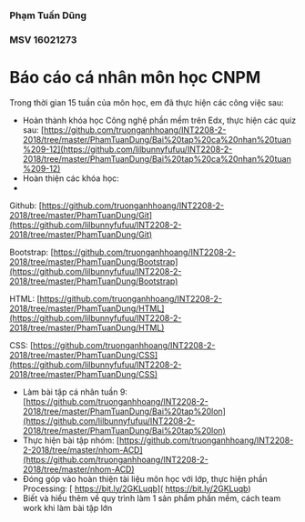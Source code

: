 ### **Phạm Tuấn Dũng**

### **MSV 16021273**

# Báo cáo cá nhân môn học CNPM

Trong thời gian 15 tuần của môn học, em đã thực hiện các công việc sau:

- Hoàn thành khóa học Công nghệ phần mềm trên Edx, thực hiện các quiz sau:
 [https://github.com/truonganhhoang/INT2208-2-2018/tree/master/PhamTuanDung/Bai%20tap%20ca%20nhan%20tuan%209-12](https://github.com/lilbunnyfufuu/INT2208-2-2018/tree/master/PhamTuanDung/Bai%20tap%20ca%20nhan%20tuan%209-12)
- Hoàn thiện các khóa học:
- 
Github: [https://github.com/truonganhhoang/INT2208-2-2018/tree/master/PhamTuanDung/Git](https://github.com/lilbunnyfufuu/INT2208-2-2018/tree/master/PhamTuanDung/Git)

Bootstrap:  [https://github.com/truonganhhoang/INT2208-2-2018/tree/master/PhamTuanDung/Bootstrap](https://github.com/lilbunnyfufuu/INT2208-2-2018/tree/master/PhamTuanDung/Bootstrap)

HTML:  [https://github.com/truonganhhoang/INT2208-2-2018/tree/master/PhamTuanDung/HTML](https://github.com/lilbunnyfufuu/INT2208-2-2018/tree/master/PhamTuanDung/HTML)

CSS:  [https://github.com/truonganhhoang/INT2208-2-2018/tree/master/PhamTuanDung/CSS](https://github.com/lilbunnyfufuu/INT2208-2-2018/tree/master/PhamTuanDung/CSS)

- Làm bài tập cá nhân tuần 9:
 [https://github.com/truonganhhoang/INT2208-2-2018/tree/master/PhamTuanDung/Bai%20tap%20lon](https://github.com/lilbunnyfufuu/INT2208-2-2018/tree/master/PhamTuanDung/Bai%20tap%20lon)
- Thực hiện bài tập nhóm:
 [https://github.com/truonganhhoang/INT2208-2-2018/tree/master/nhom-ACD](https://github.com/truonganhhoang/INT2208-2-2018/tree/master/nhom-ACD)
- Đóng góp vào hoàn thiện tài liệu môn học với lớp, thực hiện phần Processing:
 [ https://bit.ly/2GKLuqb]( https://bit.ly/2GKLuqb)
- Biết và hiểu thêm về quy trình làm 1 sản phẩm phần mềm, cách team work khi làm bài tập lớn